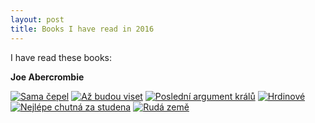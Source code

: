 ```yaml
---
layout: post
title: Books I have read in 2016
---
```


I have read these books:

**Joe Abercrombie**

[![Sama čepel](http://www.legie.info/images/kniha-small/9/9537-11256.jpg)](http://www.legie.info/kniha/9537-sama-cepel)
[![Až budou viset](http://www.legie.info/images/kniha-small/1/11054-1018.jpg)](http://www.legie.info/kniha/11054-az-budou-viset)
[![Poslední argument králů](http://www.legie.info/images/kniha-small/1/11369-2278.jpg)](http://www.legie.info/kniha/11369-posledni-argument-kralu)
[![Hrdinové](http://www.legie.info/images/kniha-small/1/13218-14297.jpg)](http://www.legie.info/kniha/13218-hrdinove)
[![Nejlépe chutná za studena](http://www.legie.info/images/kniha-small/1/12058-12363.jpg)](http://www.legie.info/kniha/12058-nejlepe-chutna-za-studena)
[![Rudá země](http://www.legie.info/images/kniha-small/1/14977-16870.jpg)](http://www.legie.info/kniha/14977-ruda-zeme)

<!---
![_config.yml]({{ site.baseurl }}/images/config.png)
--->
